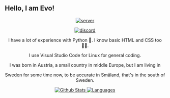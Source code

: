 ## Hello, I am Evo!
<p align="center"> <a href="https://discord.gg/SfDdjz83NC"><img src="https://img.shields.io/badge/Dumpling's-My%20Discord-blue" alt="server"/></a> </p>
<p align="center"> <a href="https://discord.gg/SfDdjz83NC"><img src="https://discord.c99.nl/widget/theme-2/895909117833654272.png" alt="discord"/></a> </p>

<p align="center"> I have a lot of experience with Python 🐍. I know basic HTML and CSS too 👨‍💻. </p>
<p align="center"> I use  Visual Studio Code for Linux for general coding. </p>
<p align="center"> I was born in Austria, a small country in middle Europe, but I am living in </p>
<p align="center"> Sweden for some time now, to be accurate in Småland, that's in the south of Sweden. </p>
<p align="center">
<a href="https://github.com/evo0616lution">
         <img alt="Github Stats" src="https://github-readme-stats.vercel.app/api?username=evo0616lution&show_icons=true&theme=midnight-purple&count_private=true)">
         <img alt="Languages" src="https://github-readme-stats.vercel.app/api/top-langs?username=evo0616lution&langs_count=10&show_icons=true&layout=compact&bg_color=1f1d2e&text_color=FAF4ED&icon_color=C3A6E6&title_color=9CCFD8">
         </a>
</p>
